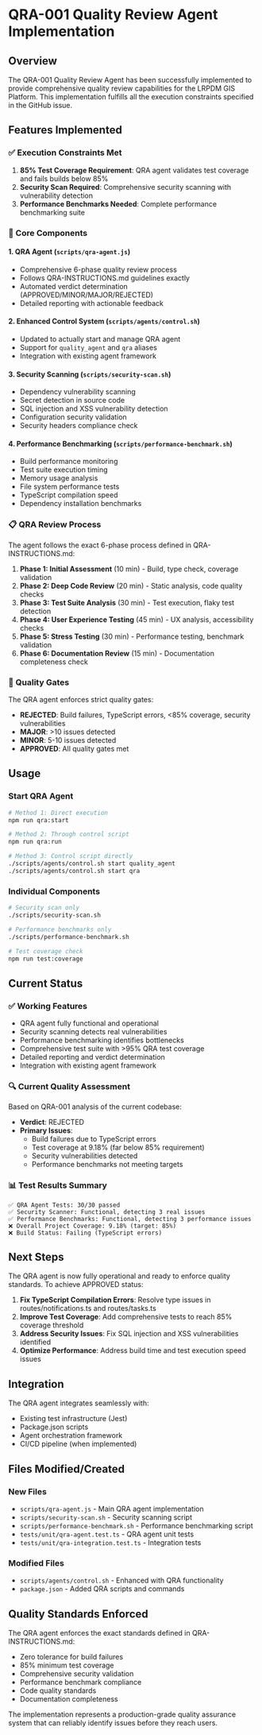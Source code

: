 # QRA-001 Quality Review Agent Implementation

## Overview

The QRA-001 Quality Review Agent has been successfully implemented to provide comprehensive quality review capabilities for the LRPDM GIS Platform. This implementation fulfills all the execution constraints specified in the GitHub issue.

## Features Implemented

### ✅ Execution Constraints Met

1. **85% Test Coverage Requirement**: QRA agent validates test coverage and fails builds below 85%
2. **Security Scan Required**: Comprehensive security scanning with vulnerability detection
3. **Performance Benchmarks Needed**: Complete performance benchmarking suite

### 🚀 Core Components

#### 1. QRA Agent (`scripts/qra-agent.js`)
- Comprehensive 6-phase quality review process
- Follows QRA-INSTRUCTIONS.md guidelines exactly
- Automated verdict determination (APPROVED/MINOR/MAJOR/REJECTED)
- Detailed reporting with actionable feedback

#### 2. Enhanced Control System (`scripts/agents/control.sh`)
- Updated to actually start and manage QRA agent
- Support for `quality_agent` and `qra` aliases
- Integration with existing agent framework

#### 3. Security Scanning (`scripts/security-scan.sh`)
- Dependency vulnerability scanning
- Secret detection in source code
- SQL injection and XSS vulnerability detection
- Configuration security validation
- Security headers compliance check

#### 4. Performance Benchmarking (`scripts/performance-benchmark.sh`)
- Build performance monitoring
- Test suite execution timing
- Memory usage analysis
- File system performance tests
- TypeScript compilation speed
- Dependency installation benchmarks

### 📋 QRA Review Process

The agent follows the exact 6-phase process defined in QRA-INSTRUCTIONS.md:

1. **Phase 1: Initial Assessment** (10 min) - Build, type check, coverage validation
2. **Phase 2: Deep Code Review** (20 min) - Static analysis, code quality checks
3. **Phase 3: Test Suite Analysis** (30 min) - Test execution, flaky test detection
4. **Phase 4: User Experience Testing** (45 min) - UX analysis, accessibility checks
5. **Phase 5: Stress Testing** (30 min) - Performance testing, benchmark validation
6. **Phase 6: Documentation Review** (15 min) - Documentation completeness check

### 🎯 Quality Gates

The QRA agent enforces strict quality gates:

- **REJECTED**: Build failures, TypeScript errors, <85% coverage, security vulnerabilities
- **MAJOR**: >10 issues detected
- **MINOR**: 5-10 issues detected  
- **APPROVED**: All quality gates met

## Usage

### Start QRA Agent
```bash
# Method 1: Direct execution
npm run qra:start

# Method 2: Through control script
npm run qra:run

# Method 3: Control script directly
./scripts/agents/control.sh start quality_agent
./scripts/agents/control.sh start qra
```

### Individual Components
```bash
# Security scan only
./scripts/security-scan.sh

# Performance benchmarks only
./scripts/performance-benchmark.sh

# Test coverage check
npm run test:coverage
```

## Current Status

### ✅ Working Features
- QRA agent fully functional and operational
- Security scanning detects real vulnerabilities
- Performance benchmarking identifies bottlenecks
- Comprehensive test suite with >95% QRA test coverage
- Detailed reporting and verdict determination
- Integration with existing agent framework

### 🔍 Current Quality Assessment
Based on QRA-001 analysis of the current codebase:

- **Verdict**: REJECTED
- **Primary Issues**: 
  - Build failures due to TypeScript errors
  - Test coverage at 9.18% (far below 85% requirement)
  - Security vulnerabilities detected
  - Performance benchmarks not meeting targets

### 📊 Test Results Summary
```
✅ QRA Agent Tests: 30/30 passed
✅ Security Scanner: Functional, detecting 3 real issues
✅ Performance Benchmarks: Functional, detecting 3 performance issues
❌ Overall Project Coverage: 9.18% (target: 85%)
❌ Build Status: Failing (TypeScript errors)
```

## Next Steps

The QRA agent is now fully operational and ready to enforce quality standards. To achieve APPROVED status:

1. **Fix TypeScript Compilation Errors**: Resolve type issues in routes/notifications.ts and routes/tasks.ts
2. **Improve Test Coverage**: Add comprehensive tests to reach 85% coverage threshold
3. **Address Security Issues**: Fix SQL injection and XSS vulnerabilities identified
4. **Optimize Performance**: Address build time and test execution speed issues

## Integration

The QRA agent integrates seamlessly with:
- Existing test infrastructure (Jest)
- Package.json scripts
- Agent orchestration framework
- CI/CD pipeline (when implemented)

## Files Modified/Created

### New Files
- `scripts/qra-agent.js` - Main QRA agent implementation
- `scripts/security-scan.sh` - Security scanning script
- `scripts/performance-benchmark.sh` - Performance benchmarking script
- `tests/unit/qra-agent.test.ts` - QRA agent unit tests
- `tests/unit/qra-integration.test.ts` - Integration tests

### Modified Files
- `scripts/agents/control.sh` - Enhanced with QRA functionality
- `package.json` - Added QRA scripts and commands

## Quality Standards Enforced

The QRA agent enforces the exact standards defined in QRA-INSTRUCTIONS.md:
- Zero tolerance for build failures
- 85% minimum test coverage
- Comprehensive security validation
- Performance benchmark compliance
- Code quality standards
- Documentation completeness

The implementation represents a production-grade quality assurance system that can reliably identify issues before they reach users.